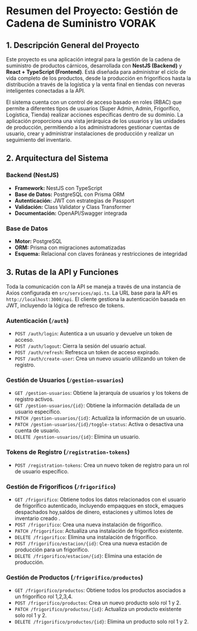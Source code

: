 # Resumen del Proyecto: Gestión de Cadena de Suministro VORAK

## 1. Descripción General del Proyecto

Este proyecto es una aplicación integral para la gestión de la cadena de suministro de productos cárnicos, desarrollada con **NestJS (Backend)** y **React + TypeScript (Frontend)**. Está diseñada para administrar el ciclo de vida completo de los productos, desde la producción en frigoríficos hasta la distribución a través de la logística y la venta final en tiendas con neveras inteligentes conectadas a la API.

El sistema cuenta con un control de acceso basado en roles (RBAC) que permite a diferentes tipos de usuarios (Super Admin, Admin, Frigorífico, Logística, Tienda) realizar acciones específicas dentro de su dominio. La aplicación proporciona una vista jerárquica de los usuarios y las unidades de producción, permitiendo a los administradores gestionar cuentas de usuario, crear y administrar instalaciones de producción y realizar un seguimiento del inventario.

## 2. Arquitectura del Sistema

### Backend (NestJS)
- **Framework:** NestJS con TypeScript
- **Base de Datos:** PostgreSQL con Prisma ORM
- **Autenticación:** JWT con estrategias de Passport
- **Validación:** Class Validator y Class Transformer
- **Documentación:** OpenAPI/Swagger integrada

### Base de Datos
- **Motor:** PostgreSQL
- **ORM:** Prisma con migraciones automatizadas
- **Esquema:** Relacional con claves foráneas y restricciones de integridad

## 3. Rutas de la API y Funciones

Toda la comunicación con la API se maneja a través de una instancia de Axios configurada en `src/services/api.ts`. La URL base para la API es `http://localhost:3000/api`. El cliente gestiona la autenticación basada en JWT, incluyendo la lógica de refresco de tokens.

### Autenticación (`/auth`)

*   `POST /auth/login`: Autentica a un usuario y devuelve un token de acceso.
*   `POST /auth/logout`: Cierra la sesión del usuario actual.
*   `POST /auth/refresh`: Refresca un token de acceso expirado.
*   `POST /auth/create-user`: Crea un nuevo usuario utilizando un token de registro.

### Gestión de Usuarios (`/gestion-usuarios`)

*   `GET /gestion-usuarios`: Obtiene la jerarquía de usuarios y los tokens de registro activos.
*   `GET /gestion-usuarios/{id}`: Obtiene la información detallada de un usuario específico.
*   `PATCH /gestion-usuarios/{id}`: Actualiza la información de un usuario.
*   `PATCH /gestion-usuarios/{id}/toggle-status`: Activa o desactiva una cuenta de usuario.
*   `DELETE /gestion-usuarios/{id}`: Elimina un usuario.

### Tokens de Registro (`/registration-tokens`)

*   `POST /registration-tokens`: Crea un nuevo token de registro para un rol de usuario específico.

### Gestión de Frigoríficos (`/frigorifico`)

*   `GET /frigorifico`: Obtiene todos los datos relacionados con el usuario de frigorífico autenticado, incluyendo empaqques en stock, emaques despachados hoy,saldos de dinero, estaciones y ultimos lotes de inventario creado .
*   `POST /frigorifico`: Crea una nueva instalación de frigorífico.
*   `PATCH /frigorifico`: Actualiza una instalación de frigorífico existente.
*   `DELETE /frigorifico`: Elimina una instalación de frigorífico.
*   `POST /frigorifico/estacion/{id}`: Crea una nueva estación de producción para un frigorífico.
*   `DELETE /frigorifico/estacion/{id}`: Elimina una estación de producción.

### Gestión de Productos (`/frigorifico/productos`)

*   `GET /frigorifico/productos`: Obtiene todos los productos asociados a un frigorífico rol 1,2,3,4.
*   `POST /frigorifico/productos`: Crea un nuevo producto solo rol 1 y 2.
*   `PATCH /frigorifico/productos/{id}`: Actualiza un producto existente solo rol 1 y 2.
*   `DELETE /frigorifico/productos/{id}`: Elimina un producto solo rol 1 y 2.
